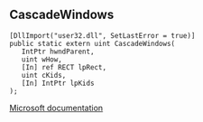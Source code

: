 ## CascadeWindows

```
[DllImport("user32.dll", SetLastError = true)]
public static extern uint CascadeWindows(
   IntPtr hwndParent,
   uint wHow,
   [In] ref RECT lpRect,
   uint cKids,
   [In] IntPtr lpKids
);
```

[Microsoft documentation](https://docs.microsoft.com/en-us/windows/win32/api/winuser/nf-winuser-cascadewindows)
